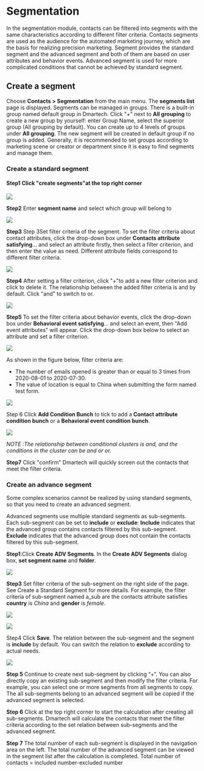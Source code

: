 # Segmentation

In the segmentation module, contacts can be filtered into segments with the same characteristics according to different filter criteria. Contacts segments are used as the audience for the automated marketing journey, which are the basis for realizing precision marketing. Segment provides the standard segment and the advanced segment and both of them are based on user attributes and behavior events. Advanced segment is used for more complicated conditions that cannot be achieved by standard segment.

## Create a segment

Choose **Contacts &gt; Segmentation** from the main menu. The **segments list** page is displayed. Segments can be managed in groups. There is a built-in group named default group in Dmartech. Click "+" next to **All grouping** to create a new group by yourself: enter Group Name, select the superior group \(All grouping by default\). You can create up to 4 levels of groups under **All grouping**. The new segment will be created in default group if no group is added. Generally, it is recommended to set groups according to marketing scene or creator or department since it is easy to find segments and manage them.

### Create a standard segment

#### Step1 **Click "create segments"at the top right corner** 

![](.gitbook/assets/tu-pian-5%20%281%29.png)

**Step2** Enter **segment name** and select which group will belong to 

![](.gitbook/assets/tu-pian-6%20%281%29.png)

**Step3** Step 3Set filter criteria of the segment. To set the filter criteria about contact attributes, click the drop-down box under **Contacts attribute satisfying**... and select an attribute firstly, then select a filter criterion, and then enter the value as need. Different attribute fields correspond to different filter criteria.

![](.gitbook/assets/tu-pian-7%20%281%29.png)

**Step4** After setting a filter criterion, click "+"to add a new filter criterion and click to delete it. The relationship between the added filter criteria is and by default. Click "and" to switch to or.

![](.gitbook/assets/tu-pian-8%20%281%29.png)

**Step5** To set the filter criteria about behavior events, click the drop-down box under **Behavioral event satisfying**... and select an event, then "Add event attributes" will appear. Click the drop-down box below to select an attribute and set a filter criterion.

![](.gitbook/assets/tu-pian-9%20%281%29.png)

As shown in the figure below, filter criteria are: 

* The number of emails opened is greater than or equal to 3 times from 2020-08-01 to 2020-07-30. 
* The value of location is equal to China when submitting the form named test form.

![](.gitbook/assets/tu-pian-11%20%281%29.png)

Step 6 Click **Add Condition Bunch** to tick to add a **Contact attribute condition bunch** or a **Behavioral event condition bunch**.

![](.gitbook/assets/tu-pian-12%20%281%29.png)

_NOTE :The relationship between conditional clusters is and, and the conditions in the cluster can be and or or._

**Step7** Click "confirm" Dmartech will quickly screen out the contacts that meet the filter criteria.

### Create an advance segment 

Some complex scenarios cannot be realized by using standard segments, so that you need to create an advanced segment. 

Advanced segments use multiple standard segments as sub-segments. Each sub-segment can be set to **include** or **exclude**: **Include** indicates that the advanced group contains contacts filtered by this sub-segment. **Exclude** indicates that the advanced group does not contain the contacts filtered by this sub-segment.

**Step1**:Click **Create ADV Segments**. In the **Create ADV Segments** dialog box, **set segment name** and **folder**.

![](.gitbook/assets/tu-pian-13%20%281%29.png)

**Step3** Set filter criteria of the sub-segment on the right side of the page. See Create a Standard Segment for more details. For example, the filter criteria of sub-segment named a\_sub are the contacts attribute satisfies **country** is _China_ and **gender** is _female_.

![](.gitbook/assets/tu-pian-14%20%281%29.png)

![](.gitbook/assets/tu-pian-15%20%281%29.png)

Step4 Click **Save**. The relation between the sub-segment and the segment is **include** by default. You can switch the relation to **exclude** according to actual needs.

![](.gitbook/assets/tu-pian-16%20%281%29.png)

**Step 5** Continue to create next sub-segment by clicking “+“. You can also directly copy an existing sub-segment and then modify the filter criteria. For example, you can select one or more segments from all segments to copy. The all sub-segments belong to an advanced segment will be copied if the advanced segment is selected.

**Step 6** Click at the top right corner to start the calculation after creating all sub-segments. Dmartech will calculate the contacts that meet the filter criteria according to the set relation between sub-segments and the advanced segment.

**Step 7** The total number of each sub-segment is displayed in the navigation area on the left. The total number of the advanced segment can be viewed in the segment list after the calculation is completed. Total number of contacts = included number-excluded number



